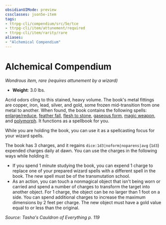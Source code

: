 ```yaml
---
obsidianUIMode: preview
cssclasses: json5e-item
tags:
- ttrpg-cli/compendium/src/5e/tce
- ttrpg-cli/item/attunement/required
- ttrpg-cli/item/rarity/rare
aliases: 
- "Alchemical Compendium"
---
```

# Alchemical Compendium
*Wondrous item, rare (requires attunement by a wizard)*  


- **Weight**: 3.0 lbs.

Acrid odors cling to this stained, heavy volume. The book's metal fittings are copper, iron, lead, silver, and gold, some frozen mid-transition from one metal to another. When found, the book contains the following spells: [enlarge/reduce](3-Mechanics/CLI/spells/enlarge-reduce.md), [feather fall](3-Mechanics/CLI/spells/feather-fall.md), [flesh to stone](3-Mechanics/CLI/spells/flesh-to-stone.md), [gaseous form](3-Mechanics/CLI/spells/gaseous-form.md), [magic weapon](3-Mechanics/CLI/spells/magic-weapon.md), and [polymorph](3-Mechanics/CLI/spells/polymorph.md). It functions as a spellbook for you.

While you are holding the book, you can use it as a spellcasting focus for your wizard spells.

The book has 3 charges, and it regains `dice:1d3|noform|noparens|avg` (`1d3`) expended charges daily at dawn. You can use the charges in the following ways while holding it:

- If you spend 1 minute studying the book, you can expend 1 charge to replace one of your prepared wizard spells with a different spell in the book. The new spell must be of the transmutation school.  
- As an action, you can touch a nonmagical object that isn't being worn or carried and spend a number of charges to transform the target into another object. For 1 charge, the object can be no larger than 1 foot on a side. You can spend additional charges to increase the maximum dimensions by 2 feet per charge. The new object must have a gold value equal to or less than the original.  

*Source: Tasha's Cauldron of Everything p. 119*